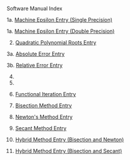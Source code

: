 Software Manual Index

1a. [Machine Epsilon Entry (Single Precision)](https://github.com/CamWeil/math4610/blob/master/softwaremanual/nmmaceps.md)

1a. [Machine Epsilon Entry (Double Precision)](https://github.com/CamWeil/math4610/blob/master/softwaremanual/nmdmaceps.md)

2. [Quadratic Polynomial Roots Entry](https://github.com/CamWeil/math4610/edit/master/softwaremanual/nmqproots.md)

3a. [Absolute Error Entry](https://github.com/CamWeil/math4610/edit/master/softwaremanual/nmabserr.md)

3b. [Relative Error Entry](https://github.com/CamWeil/math4610/edit/master/softwaremanual/nmrelerr.md)

4.

5.

6. [Functional Iteration Entry](https://github.com/CamWeil/math4610/edit/master/softwaremanual/nmfunciter.md)

7. [Bisection Method Entry](https://github.com/CamWeil/math4610/edit/master/softwaremanual/nmbisect.md)

8. [Newton's Method Entry](https://github.com/CamWeil/math4610/edit/master/softwaremanual/nmnewton.md)

9. [Secant Method Entry](https://github.com/CamWeil/math4610/edit/master/softwaremanual/nmsecant.md)

10. [Hybrid Method Entry (Bisection and Newton)](https://github.com/CamWeil/math4610/edit/master/softwaremanual/nmhybridbn.md)

11. [Hybrid Method Entry (Bisection and Secant)](https://github.com/CamWeil/math4610/edit/master/softwaremanual/nmhybridbs.md)
